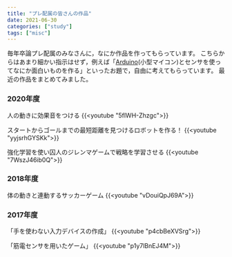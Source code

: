 ```yaml
---
title: "プレ配属の皆さんの作品"
date: 2021-06-30
categories: ["study"]
tags: ["misc"]
---
```


毎年卒論プレ配属のみなさんに，なにか作品を作ってもらっています。
こちらからはあまり細かい指示はせず，例えば「[Arduino](https://www.arduino.cc/)(小型マイコン)とセンサを使ってなにか面白いものを作る」といったお題で，自由に考えてもらっています。
最近の作品をまとめてみました。

<!--more-->

### 2020年度

人の動きに効果音をつける
{{<youtube "5flWH-Zhzgc">}}

スタートからゴールまでの最短距離を見つけるロボットを作る！
{{<youtube "yyjsrhGYSKk">}}

強化学習を使い囚人のジレンマゲームで戦略を学習させる
{{<youtube "7WszJ46ib0Q">}}



### 2018年度

体の動きと連動するサッカーゲーム
{{<youtube "vDouiQpJ69A">}}


### 2017年度

「手を使わない入力デバイスの作成」
{{<youtube "p4cbBeXVSrg">}}

「筋電センサを用いたゲーム」
{{<youtube "p1y7lBnEJ4M">}}

